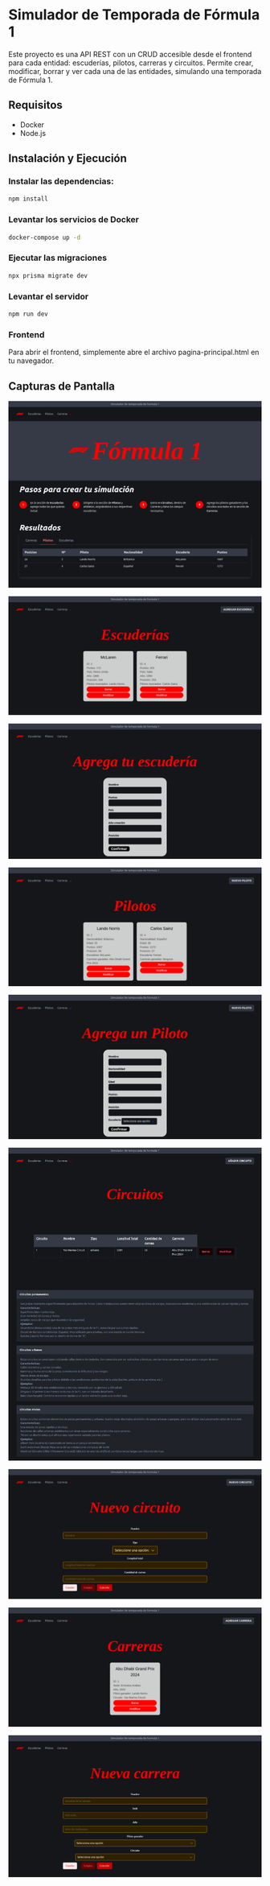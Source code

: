 # Simulador de Temporada de Fórmula 1

Este proyecto es una API REST con un CRUD accesible desde el frontend para cada entidad: escuderías, pilotos, carreras y circuitos. Permite crear, modificar, borrar y ver cada una de las entidades, simulando una temporada de Fórmula 1.

## Requisitos

- Docker
- Node.js

## Instalación y Ejecución

### Instalar las dependencias:

```sh
npm install
```
    
### Levantar los servicios de Docker

```sh
docker-compose up -d
```

### Ejecutar las migraciones

```sh
npx prisma migrate dev
```

### Levantar el servidor

```sh
npm run dev
```
### Frontend

Para abrir el frontend, simplemente abre el archivo pagina-principal.html en tu navegador.

## Capturas de Pantalla
![Pagina Principal](./screenshots/pagina-principal.png)

![Escuderias](./screenshots/Escuderia.png)

![Agregar escuderias](./screenshots/agregar-escuderia.png)

![Pilotos](./screenshots/Piloto.png)

![Agregar pilotos](./screenshots/agregar-piloto.png)

![Ciruitos](./screenshots/Circuitos.png)

![Agregar circuitos](./screenshots/agregar-circuito.png)

![Carreras](./screenshots/Carreras.png)

![Agregar carreras](./screenshots/Carreras-agregar.png)
